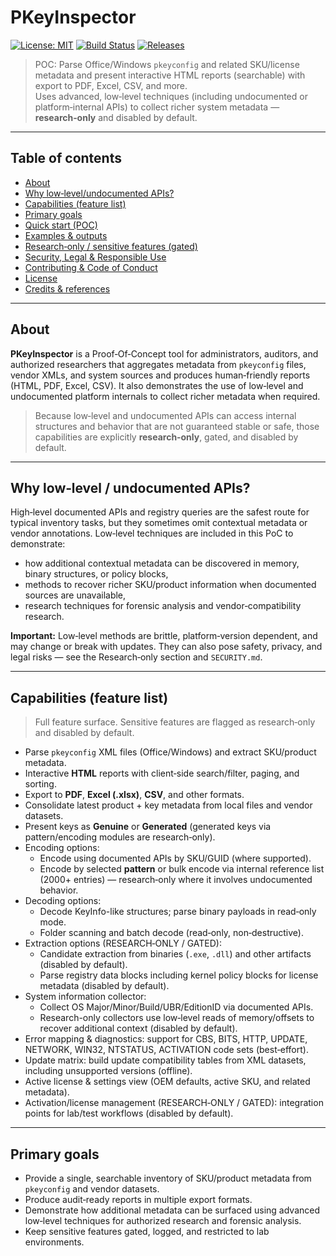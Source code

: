 # PKeyInspector

[![License: MIT](https://img.shields.io/badge/License-MIT-blue.svg)]()
[![Build Status](https://img.shields.io/badge/build-passing-brightgreen.svg)]()
[![Releases](https://img.shields.io/badge/releases-v1.0-blue.svg)]()

> POC: Parse Office/Windows `pkeyconfig` and related SKU/license metadata and present interactive HTML reports (searchable) with export to PDF, Excel, CSV, and more.  
> Uses advanced, low‑level techniques (including undocumented or platform‑internal APIs) to collect richer system metadata — **research‑only** and disabled by default.

---

## Table of contents
- [About](#about)  
- [Why low‑level/undocumented APIs?](#why-low-levelundocumented-apis)  
- [Capabilities (feature list)](#capabilities-feature-list)  
- [Primary goals](#primary-goals)  
- [Quick start (POC)](#quick-start-poc)  
- [Examples & outputs](#examples--outputs)  
- [Research‑only / sensitive features (gated)](#research-only--sensitive-features-gated)  
- [Security, Legal & Responsible Use](#security-legal--responsible-use)  
- [Contributing & Code of Conduct](#contributing--code-of-conduct)  
- [License](#license)  
- [Credits & references](#credits--references)

---

## About
**PKeyInspector** is a Proof‑Of‑Concept tool for administrators, auditors, and authorized researchers that aggregates metadata from `pkeyconfig` files, vendor XMLs, and system sources and produces human‑friendly reports (HTML, PDF, Excel, CSV). It also demonstrates the use of low‑level and undocumented platform internals to collect richer metadata when required.

> Because low‑level and undocumented APIs can access internal structures and behavior that are not guaranteed stable or safe, those capabilities are explicitly **research‑only**, gated, and disabled by default.

---

## Why low‑level / undocumented APIs?
High‑level documented APIs and registry queries are the safest route for typical inventory tasks, but they sometimes omit contextual metadata or vendor annotations. Low‑level techniques are included in this PoC to demonstrate:

- how additional contextual metadata can be discovered in memory, binary structures, or policy blocks,
- methods to recover richer SKU/product information when documented sources are unavailable,
- research techniques for forensic analysis and vendor‑compatibility research.

**Important:** Low‑level methods are brittle, platform‑version dependent, and may change or break with updates. They can also pose safety, privacy, and legal risks — see the Research‑only section and `SECURITY.md`.

---

## Capabilities (feature list)
> Full feature surface. Sensitive features are flagged as research‑only and disabled by default.

- Parse `pkeyconfig` XML files (Office/Windows) and extract SKU/product metadata.
- Interactive **HTML** reports with client‑side search/filter, paging, and sorting.
- Export to **PDF**, **Excel (.xlsx)**, **CSV**, and other formats.
- Consolidate latest product + key metadata from local files and vendor datasets.
- Present keys as **Genuine** or **Generated** (generated keys via pattern/encoding modules are research‑only).
- Encoding options:
  - Encode using documented APIs by SKU/GUID (where supported).
  - Encode by selected **pattern** or bulk encode via internal reference list (2000+ entries) — research‑only where it involves undocumented behavior.
- Decoding options:
  - Decode KeyInfo-like structures; parse binary payloads in read‑only mode.
  - Folder scanning and batch decode (read‑only, non‑destructive).
- Extraction options (RESEARCH‑ONLY / GATED):
  - Candidate extraction from binaries (`.exe`, `.dll`) and other artifacts (disabled by default).
  - Parse registry data blocks including kernel policy blocks for license metadata (disabled by default).
- System information collector:
  - Collect OS Major/Minor/Build/UBR/EditionID via documented APIs.
  - Research-only collectors use low‑level reads of memory/offsets to recover additional context (disabled by default).
- Error mapping & diagnostics: support for CBS, BITS, HTTP, UPDATE, NETWORK, WIN32, NTSTATUS, ACTIVATION code sets (best‑effort).
- Update matrix: build update compatibility tables from XML datasets, including unsupported versions (offline).
- Active license & settings view (OEM defaults, active SKU, and related metadata).
- Activation/license management (RESEARCH‑ONLY / GATED): integration points for lab/test workflows (disabled by default).

---

## Primary goals
- Provide a single, searchable inventory of SKU/product metadata from `pkeyconfig` and vendor datasets.  
- Produce audit‑ready reports in multiple export formats.  
- Demonstrate how additional metadata can be surfaced using advanced low‑level techniques for authorized research and forensic analysis.  
- Keep sensitive features gated, logged, and restricted to lab environments.
